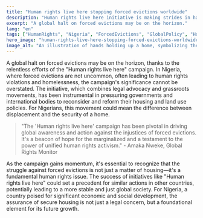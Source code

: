 ```yaml
---
title: "Human rights live here stopping forced evictions worldwide"
description: "Human rights live here initiative is making strides in halting forced evictions, impacting lives globally."
excerpt: "A global halt on forced evictions may be on the horizon."
lang: "en"
tags: ["HumanRights", "Nigeria", "ForcedEvictions", "GlobalPolicy", "HousingCrisis"]
hero_image: "human-rights-live-here-stopping-forced-evictions-worldwide.png"
image_alt: "An illustration of hands holding up a home, symbolizing the protection against forced evictions"
---
```


A global halt on forced evictions may be on the horizon, thanks to the relentless efforts of the "Human rights live here" campaign. In Nigeria, where forced evictions are not uncommon, often leading to human rights violations and homelessness, the campaign's significance cannot be overstated. The initiative, which combines legal advocacy and grassroots movements, has been instrumental in pressuring governments and international bodies to reconsider and reform their housing and land use policies. For Nigerians, this movement could mean the difference between displacement and the security of a home.

> "The 'Human rights live here' campaign has been pivotal in driving global awareness and action against the injustices of forced evictions. It's a beacon of hope for the marginalized and a testament to the power of unified human rights activism." - Amaka Nweke, Global Rights Monitor

As the campaign gains momentum, it's essential to recognize that the struggle against forced evictions is not just a matter of housing—it's a fundamental human rights issue. The success of initiatives like "Human rights live here" could set a precedent for similar actions in other countries, potentially leading to a more stable and just global society. For Nigeria, a country poised for significant economic and social development, the assurance of secure housing is not just a legal concern, but a foundational element for its future growth.